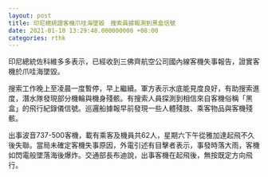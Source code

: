 ```yaml
---
layout: post
title: 印尼總統證客機爪哇海墜毀　搜索員據報測到黑盒信號
date: 2021-01-10 13:29:48.000000000 +08:00
categories: rthk
---
```


印尼總統佐科維多多表示，已經收到三佛齊航空公司國內線客機失事報告，證實客機於爪哇海墜毀。

搜索工作晚上至凌晨一度暫停，早上繼續。軍方表示水底能見度良好，有助搜索進度，潛水隊發現部分機輪與機身殘骸。有搜索人員探測到相信來自客機俗稱「黑盒」的飛行紀錄儀信號。巡邏船據報早前發現一些人體殘肢、乘客物品與客機殘骸。

出事波音737-500客機，載有乘客及機員共62人，星期六下午從雅加達起飛不久後失聯。當局未確定客機失事原因，外電引述有目擊者表示，事發時落大雨，客機如閃電般墜落海後爆炸。交通部長布迪說，出事客機在起飛後，無按既定方向飛行。
